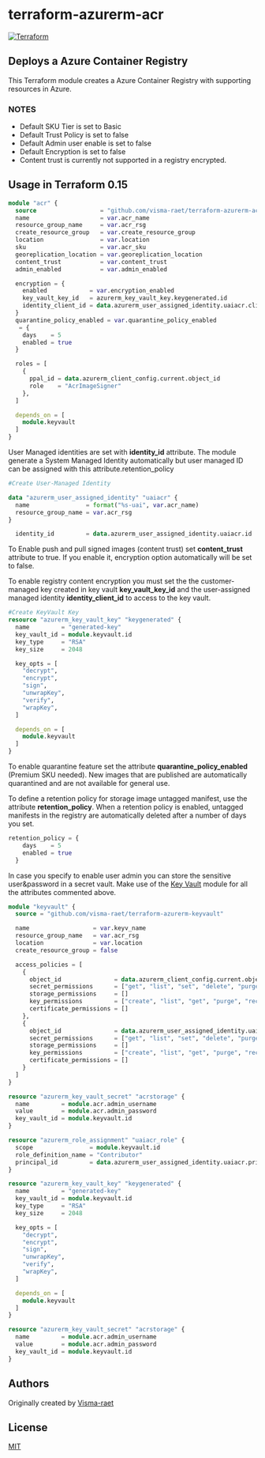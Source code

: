 # terraform-azurerm-acr

[![Terraform](https://github.com/visma-raet/terraform-azurerm-acr/actions/workflows/terraform.yml/badge.svg)](https://github.com/visma-raet/terraform-azurerm-acr/actions/workflows/terraform.yml)

## Deploys a Azure Container Registry

This Terraform module creates a Azure Container Registry with supporting resources in Azure.

### NOTES

* Default SKU Tier is set to Basic
* Default Trust Policy is set to false
* Default Admin user enable is set to false
* Default Encryption is set to false
* Content trust is currently not supported in a registry encrypted.

## Usage in Terraform 0.15

```terraform
module "acr" {
  source                  = "github.com/visma-raet/terraform-azurerm-acr"
  name                    = var.acr_name
  resource_group_name     = var.acr_rsg
  create_resource_group   = var.create_resource_group
  location                = var.location
  sku                     = var.acr_sku
  georeplication_location = var.georeplication_location
  content_trust           = var.content_trust
  admin_enabled           = var.admin_enabled

  encryption = {
    enabled            = var.encryption_enabled
    key_vault_key_id   = azurerm_key_vault_key.keygenerated.id
    identity_client_id = data.azurerm_user_assigned_identity.uaiacr.client_id
  }
  quarantine_policy_enabled = var.quarantine_policy_enabled
   = {
    days    = 5
    enabled = true
  }

  roles = [
    {
      ppal_id = data.azurerm_client_config.current.object_id
      role    = "AcrImageSigner"
    },
  ]

  depends_on = [
    module.keyvault
  ]
}
```

User Managed identities are set with **identity_id** attribute. The module generate a System Managed Identity automatically but user managed ID can
be assigned with this attribute.retention_policy

```terraform
#Create User-Managed Identity

data "azurerm_user_assigned_identity" "uaiacr" {
  name                = format("%s-uai", var.acr_name)
  resource_group_name = var.acr_rsg
}

  identity_id         = data.azurerm_user_assigned_identity.uaiacr.id
```

To Enable push and pull signed images (content trust) set **content_trust** attribute to true. If you enable it, encryption option automatically will be set to false.

To enable registry content encryption you must set the the customer-managed key created in key vault **key_vault_key_id** and the user-assigned managed identity **identity_client_id** to access to the key vault.

```terraform
#Create KeyVault Key
resource "azurerm_key_vault_key" "keygenerated" {
  name         = "generated-key"
  key_vault_id = module.keyvault.id
  key_type     = "RSA"
  key_size     = 2048

  key_opts = [
    "decrypt",
    "encrypt",
    "sign",
    "unwrapKey",
    "verify",
    "wrapKey",
  ]

  depends_on = [
    module.keyvault
  ]
}
```

To enable quarantine feature set the attribute **quarantine_policy_enabled** (Premium SKU needed). New images that are published are automatically quarantined and are not available for general use.

To define a retention policy for storage image untagged manifest, use the attribute **retention_policy**. When a retention policy is enabled, untagged manifests in the registry are automatically deleted after a number of days you set.

```terraform
retention_policy = {
    days    = 5
    enabled = true
  }
```

In case you specify to enable user admin you can store the sensitive user&password in a secret vault. Make use of the [Key Vault](https://github.com/visma-raet/terraform-azurerm-keyvault) module for all the attributes commented above.

```terraform
module "keyvault" {
  source = "github.com/visma-raet/terraform-azurerm-keyvault"

  name                  = var.keyv_name
  resource_group_name   = var.acr_rsg
  location              = var.location
  create_resource_group = false

  access_policies = [
    {
      object_id               = data.azurerm_client_config.current.object_id
      secret_permissions      = ["get", "list", "set", "delete", "purge", "restore"]
      storage_permissions     = []
      key_permissions         = ["create", "list", "get", "purge", "recover", "delete", "UnwrapKey", "WrapKey"]
      certificate_permissions = []
    },
    {
      object_id               = data.azurerm_user_assigned_identity.uaiacr.principal_id
      secret_permissions      = ["get", "list", "set", "delete", "purge", "restore"]
      storage_permissions     = []
      key_permissions         = ["create", "list", "get", "purge", "recover", "delete", "UnwrapKey", "WrapKey"]
      certificate_permissions = []
    }
  ]
}

resource "azurerm_key_vault_secret" "acrstorage" {
  name         = module.acr.admin_username
  value        = module.acr.admin_password
  key_vault_id = module.keyvault.id
}

resource "azurerm_role_assignment" "uaiacr_role" {
  scope                = module.keyvault.id
  role_definition_name = "Contributor"
  principal_id         = data.azurerm_user_assigned_identity.uaiacr.principal_id
}

resource "azurerm_key_vault_key" "keygenerated" {
  name         = "generated-key"
  key_vault_id = module.keyvault.id
  key_type     = "RSA"
  key_size     = 2048

  key_opts = [
    "decrypt",
    "encrypt",
    "sign",
    "unwrapKey",
    "verify",
    "wrapKey",
  ]

  depends_on = [
    module.keyvault
  ]
}

resource "azurerm_key_vault_secret" "acrstorage" {
  name         = module.acr.admin_username
  value        = module.acr.admin_password
  key_vault_id = module.keyvault.id
}

```

## Authors

Originally created by [Visma-raet](http://github.com/visma-raet)

## License

[MIT](LICENSE)

